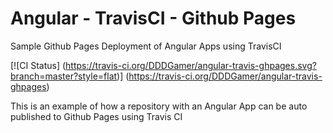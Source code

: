 # Angular - TravisCI - Github Pages
Sample Github Pages Deployment of Angular Apps using TravisCI

[![CI Status]
   (https://travis-ci.org/DDDGamer/angular-travis-ghpages.svg?branch=master?style=flat)]
   (https://travis-ci.org/DDDGamer/angular-travis-ghpages)

This is an example of how a repository with an Angular App can be auto published to Github Pages using Travis CI
